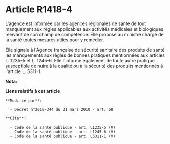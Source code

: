 # Article R1418-4

L'agence est informée par les agences régionales de santé de tout manquement aux règles applicables aux activités médicales
et biologiques relevant de son champ de compétence. Elle propose au ministre chargé de la santé toutes mesures utiles pour y
remédier. 

Elle signale à l'Agence française de sécurité sanitaire des produits de santé les manquements aux règles de bonnes pratiques
mentionnées aux articles L. 1235-5 et L. 1245-6. Elle l'informe également de toute autre pratique susceptible de nuire à la
qualité ou à la sécurité des produits mentionnés à l'article L. 5311-1.

**Nota:**



**Liens relatifs à cet article**

	**Modifié par**:

	  - Décret n°2010-344 du 31 mars 2010 - art. 58

	**Cite**:

	  - Code de la santé publique - art. L1235-5 (V)
	  - Code de la santé publique - art. L1245-6 (V)
	  - Code de la santé publique - art. L5311-1 (V)
